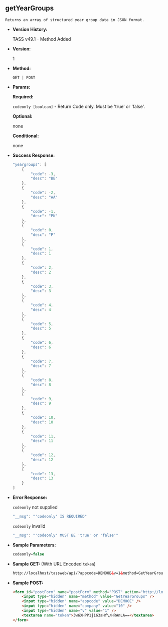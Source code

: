 **getYearGroups**
----
	Returns an array of structured year group data in JSON format.
	
* **Version History:**

	TASS v49.1 - Method Added

* **Version:**

	1

* **Method:**

	`GET | POST`
  
* **Params:**

   **Required:**
 
	`codeonly [boolean]` - Return Code only. Must be 'true' or 'false'.                    

   **Optional:**

	none

   **Conditional:**

	none

* **Success Response:**

    ```javascript
    "yeargroups": [
		{
			"code": -3,
			"desc": "BB"
		},
		{
			"code": -2,
			"desc": "AA"
		},
		{
			"code": -1,
			"desc": "PK"
		},
		{
			"code": 0,
			"desc": "P"
		},
		{
			"code": 1,
			"desc": 1
		},
		{
			"code": 2,
			"desc": 2
		},
		{
			"code": 3,
			"desc": 3
		},
		{
			"code": 4,
			"desc": 4
		},
		{
			"code": 5,
			"desc": 5
		},
		{
			"code": 6,
			"desc": 6
		},
		{
			"code": 7,
			"desc": 7
		},
		{
			"code": 8,
			"desc": 8
		},
		{
			"code": 9,
			"desc": 9
		},
		{
			"code": 10,
			"desc": 10
		},
		{
			"code": 11,
			"desc": 11
		},
		{
			"code": 12,
			"desc": 12
		},
		{
			"code": 13,
			"desc": 13
		}
	]
    ```
 
* **Error Response:**

    `codeonly` not supplied
    ```javascript
    "__msg": "'codeonly' IS REQUIRED"
    ```

    `codeonly` invalid
    ```javascript
    "__msg": "'codeonly' MUST BE 'true' or 'false'"
    ```
    
* **Sample Parameters:**

	```javascript
	codeonly=false
	```

* **Sample GET:** (With URL Encoded `token`)

	```HTML
	http://localhost/tassweb/api/?appcode=DEMOOE&v=1&method=GetYearGroups&token=3w6XHPP1j163aHf%2FHRAnLA%3D%3D&company=10
	```
  
* **Sample POST:**

	```HTML
	<form id="postForm" name="postForm" method="POST" action="http://localhost/tassweb/api/">
		<input type="hidden" name="method" value="GetYearGroups" />
		<input type="hidden" name="appcode" value="DEMOOE" />
		<input type="hidden" name="company" value="10" />
		<input type="hidden" name="v" value="1" />
		<textarea name="token">3w6XHPP1j163aHf\/HRAnLA==</textarea>
	</form>
	```